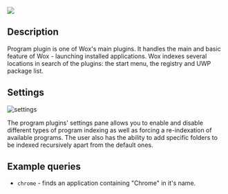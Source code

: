 ![](http://ww2.sinaimg.cn/large/5d7c1fa4jw1elrtwot5lmj20m807maas.jpg)

## Description

Program plugin is one of Wox's main plugins. It handles the main and basic feature of Wox - launching installed applications. Wox indexes several locations in search of the plugins: the start menu, the registry and UWP package list. 

## Settings

![settings](http://imgur.com/lgDAppM.png)

The program plugins' settings pane allows you to enable and disable different types of program indexing as well as forcing a re-indexation of available programs. The user also has the ability to add specific folders to be indexed recursively apart from the default ones. 

## Example queries

- `chrome` - finds an application containing "Chrome" in it's name.